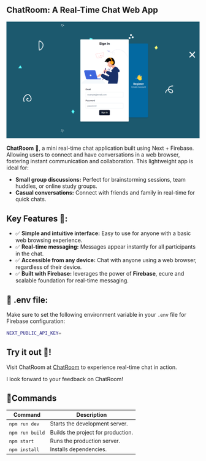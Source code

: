 ## ChatRoom: A Real-Time Chat Web App

![image](public/Screenshot.png)

**ChatRoom** 👋, a mini real-time chat application built using Next + Firebase. Allowing users to connect and have conversations in a web browser, fostering instant communication and collaboration.  This lightweight app is ideal for:

* **Small group discussions:** Perfect for brainstorming sessions, team huddles, or online study groups.
* **Casual conversations:** Connect with friends and family in real-time for quick chats.


## Key Features 🎉:

* ✅ **Simple and intuitive interface:**  Easy to use for anyone with a basic web browsing experience. 
* ✅ **Real-time messaging:**  Messages appear instantly for all participants in the chat.
* ✅ **Accessible from any device:** Chat with anyone using a web browser, regardless of their device.
* ✅ **Built with Firebase:** leverages the power of **Firebase**, ecure and scalable foundation for real-time messaging.

## 📝 .env file:
Make sure to set the following environment variable in your `.env` file for Firebase configuration:

```bash
NEXT_PUBLIC_API_KEY=
```

## Try it out 🚀!

Visit ChatRoom at [ChatRoom](https://alien-paratext-321411.web.app/) to experience real-time chat in action.

I look forward to your feedback on ChatRoom! 


## 🧩Commands  

| Command           | Description                        |  
|-------------------|------------------------------------|  
| `npm run dev`     | Starts the development server.     |  
| `npm run build`   | Builds the project for production. |  
| `npm start`       | Runs the production server.        |  
| `npm install`     | Installs dependencies.             |  
